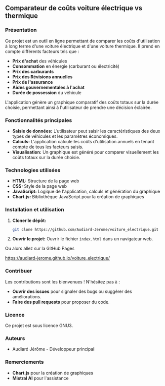 ## Comparateur de coûts voiture électrique vs thermique

### Présentation

Ce projet est un outil en ligne permettant de comparer les coûts d'utilisation à long terme d'une voiture électrique et d'une voiture thermique. Il prend en compte différents facteurs tels que :

* **Prix d'achat** des véhicules
* **Consommation** en énergie (carburant ou électricité)
* **Prix des carburants**
* **Prix des Révisions annuelles**
* **Prix de l'assurance**
* **Aides gouvernementales à l'achat**
* **Durée de possession** du véhicule

L'application génère un graphique comparatif des coûts totaux sur la durée choisie, permettant ainsi à l'utilisateur de prendre une décision éclairée.

### Fonctionnalités principales

* **Saisie de données:** L'utilisateur peut saisir les caractéristiques des deux types de véhicules et les paramètres économiques.
* **Calculs:** L'application calcule les coûts d'utilisation annuels en tenant compte de tous les facteurs saisis.
* **Visualisation:** Un graphique est généré pour comparer visuellement les coûts totaux sur la durée choisie.

### Technologies utilisées

* **HTML:** Structure de la page web
* **CSS:** Style de la page web
* **JavaScript:** Logique de l'application, calculs et génération du graphique
* **Chart.js:** Bibliothèque JavaScript pour la création de graphiques

### Installation et utilisation

1. **Cloner le dépôt:**
   ```bash
   git clone https://github.com/Audiard-Jerome/voiture_electrique.git
   ```
2. **Ouvrir le projet:**
   Ouvrir le fichier `index.html` dans un navigateur web.

Ou alors allez sur la GitHub Pages 

https://audiard-jerome.github.io/voiture_electrique/

### Contribuer

Les contributions sont les bienvenues ! N'hésitez pas à :

* **Ouvrir des issues** pour signaler des bugs ou suggérer des améliorations.
* **Faire des pull requests** pour proposer du code.

### Licence

Ce projet est sous licence GNU3.

### Auteurs

* Audiard Jérôme - Développeur principal

### Remerciements

* **Chart.js** pour la création de graphiques
* **Mistral AI** pour l'assistance 

